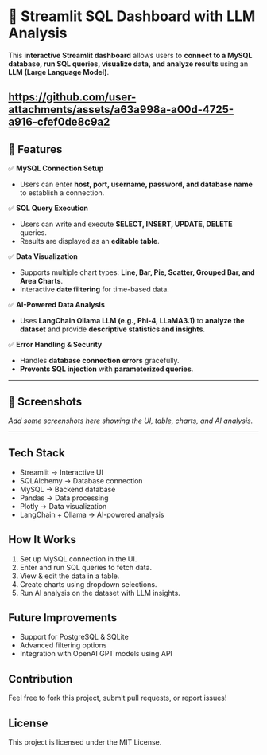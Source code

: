 # 🚀 Streamlit SQL Dashboard with LLM Analysis  

This **interactive Streamlit dashboard** allows users to **connect to a MySQL database, run SQL queries, visualize data, and analyze results** using an **LLM (Large Language Model)**.  


https://github.com/user-attachments/assets/a63a998a-a00d-4725-a916-cfef0de8c9a2
---

## **📌 Features**
✅ **MySQL Connection Setup**  
- Users can enter **host, port, username, password, and database name** to establish a connection.  

✅ **SQL Query Execution**  
- Users can write and execute **SELECT, INSERT, UPDATE, DELETE** queries.  
- Results are displayed as an **editable table**.  

✅ **Data Visualization**  
- Supports multiple chart types: **Line, Bar, Pie, Scatter, Grouped Bar, and Area Charts**.  
- Interactive **date filtering** for time-based data.  

✅ **AI-Powered Data Analysis**  
- Uses **LangChain Ollama LLM (e.g., Phi-4, LLaMA3.1)** to **analyze the dataset** and provide **descriptive statistics and insights**.  

✅ **Error Handling & Security**  
- Handles **database connection errors** gracefully.  
- **Prevents SQL injection** with **parameterized queries**.  

---

## **📸 Screenshots**
_Add some screenshots here showing the UI, table, charts, and AI analysis._

---


## **Tech Stack**
+ Streamlit → Interactive UI
+ SQLAlchemy → Database connection
+ MySQL → Backend database
+ Pandas → Data processing
+ Plotly → Data visualization
+ LangChain + Ollama → AI-powered analysis

## **How It Works**
1. Set up MySQL connection in the UI.
2. Enter and run SQL queries to fetch data.
3. View & edit the data in a table.
4. Create charts using dropdown selections.
5. Run AI analysis on the dataset with LLM insights.

## **Future Improvements**
- Support for PostgreSQL & SQLite
- Advanced filtering options
- Integration with OpenAI GPT models using API

## Contribution
Feel free to fork this project, submit pull requests, or report issues!

## License
This project is licensed under the MIT License.
